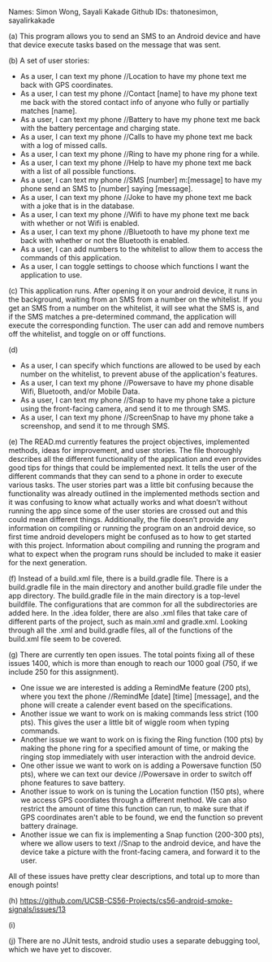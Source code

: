 Names: Simon Wong, Sayali Kakade Github IDs: thatonesimon, sayalirkakade

(a) This program allows you to send an SMS to an Android device and have that device execute tasks based on the message that was sent. 

(b) A set of user stories: 
* As a user, I can text my phone //Location to have my phone text me back with GPS coordinates.
* As a user, I can test my phone //Contact [name] to have my phone text me back with the stored contact info of anyone who fully or partially matches [name].
* As a user, I can text my phone //Battery to have my phone text me back with the battery percentage and charging state.
* As a user, I can text my phone //Calls to have my phone text me back with a log of missed calls.
* As a user, I can text my phone //Ring to have my phone ring for a while.
* As a user, I can text my phone //Help to have my phone text me back with a list of all possible functions.
* As a user, I can text my phone //SMS [number] m:[message] to have my phone send an SMS to [number] saying [message].
* As a user, I can text my phone //Joke to have my phone text me back with a joke that is in the database.
* As a user, I can text my phone //Wifi to have my phone text me back with whether or not Wifi is enabled.
* As a user, I can text my phone //Bluetooth to have my phone text me back with whether or not the Bluetooth is enabled.
* As a user, I can add numbers to the whitelist to allow them to access the commands of this application.
* As a user, I can toggle settings to choose which functions I want the application to use. 

(c) This application runs. After opening it on your android device, it runs in the background, waiting from an SMS from a number on the whitelist. If you get an SMS from a number on the whitelist, it will see what the SMS is, and if the SMS matches a pre-determined command, the application will execute the corresponding function. The user can add and remove numbers off the whitelist, and toggle on or off functions. 

(d) 
* As a user, I can specify which functions are allowed to be used by each number on the whitelist, to prevent abuse of the application's features. 
* As a user, I can text my phone //Powersave to have my phone disable Wifi, Bluetooth, and/or Mobile Data.
* As a user, I can text my phone //Snap to have my phone take a picture using the front-facing camera, and send it to me through SMS.
* As a user, I can text my phone //ScreenSnap to have my phone take a screenshop, and send it to me through SMS.

(e) The READ.md currently features the project objectives, implemented methods, ideas for improvement, and user stories. The file thoroughly describes all the different functionality of the application and even provides good tips for things that could be implemented next.  It tells the user of the different commands that they can send to a phone in order to execute various tasks. The user stories part was a little bit confusing because the functionality was already outlined in the implemented methods section and it was confusing to know what actually works and what doesn’t without running the app since some of the user stories are crossed out and this could mean different things. Additionally, the file doesn’t provide any information on compiling or running the program on an android device, so first time android developers might be confused as to how to get started with this project. Information about compiling and running the program and what to expect when the program runs should be included to make it easier for the next generation.

(f) Instead of a build.xml file, there is a build.gradle file. There is a build.gradle file in the main directory and another build.gradle file under the app directory. The build.gradle file in the main directory is a top-level buildfile. The configurations that are common for all the subdirectories are added here. In the .idea folder, there are also .xml files that take care of different parts of the project, such as main.xml and gradle.xml. Looking through all the .xml and build.gradle files, all of the functions of the build.xml file seem to be covered. 

(g) There are currently ten open issues. The total points fixing all of these issues 1400, which is more than enough to reach our 1000 goal (750, if we include 250 for this assignment). 
* One issue we are interested is adding a RemindMe feature (200 pts), where you text the phone //RemindMe [date] [time] [message], and the phone will create a calender event based on the specifications. 
* Another issue we want to work on is making commands less strict (100 pts). This gives the user a little bit of wiggle room when typing commands. 
* Another issue we want to work on is fixing the Ring function (100 pts) by making the phone ring for a specified amount of time, or making the ringing stop immediately with user interaction with the android device. 
* One other issue we want to work on is adding a Powersave function (50 pts), where we can text our device //Powersave in order to switch off phone features to save battery. 
* Another issue to work on is tuning the Location function (150 pts), where we access GPS coordiates through a different method. We can also restrict the amount of time this function can run, to make sure that if GPS coordinates aren't able to be found, we end the function so prevent battery drainage. 
* Another issue we can fix is implementing a Snap function (200-300 pts), where we allow users to text //Snap to the android device, and have the device take a picture with the front-facing camera, and forward it to the user. 

All of these issues have pretty clear descriptions, and total up to more than enough points!

(h) https://github.com/UCSB-CS56-Projects/cs56-android-smoke-signals/issues/13

(i) 

(j) There are no JUnit tests, android studio uses a separate debugging tool, which we have yet to discover.
